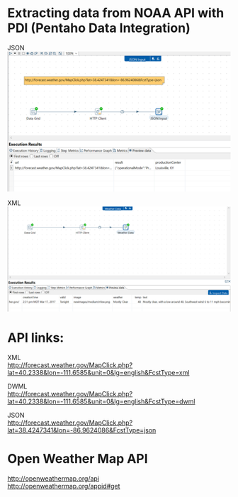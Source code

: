# Extracting data from NOAA API with PDI (Pentaho Data Integration)

JSON
![1](https://github.com/caiomsouza/noaa-api-pdi/blob/master/imgs/pdi_noaa_weather_api_json.PNG)

XML
![2](https://github.com/caiomsouza/noaa-api-pdi/blob/master/imgs/pdi_noaa_weather_api_xml.PNG)

# API links:
XML <BR>
http://forecast.weather.gov/MapClick.php?lat=40.2338&lon=-111.6585&unit=0&lg=english&FcstType=xml <BR>

DWML <BR>
http://forecast.weather.gov/MapClick.php?lat=40.2338&lon=-111.6585&unit=0&lg=english&FcstType=dwml <BR>

JSON <BR>
http://forecast.weather.gov/MapClick.php?lat=38.4247341&lon=-86.9624086&FcstType=json

# Open Weather Map API
http://openweathermap.org/api <BR>
http://openweathermap.org/appid#get <BR>
